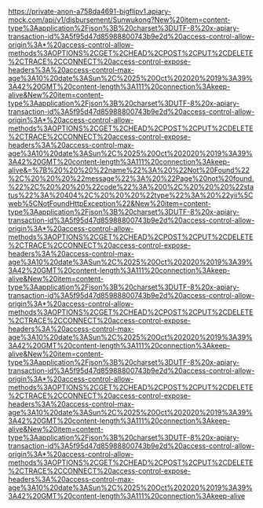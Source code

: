 https://private-anon-a758da4691-bigflipv1.apiary-mock.com/api/v1/disbursement/Sunwukong?New%20item=content-type%3Aapplication%2Fjson%3B%20charset%3DUTF-8%20x-apiary-transaction-id%3A5f95d47d85988800743b9e2d%20access-control-allow-origin%3A*%20access-control-allow-methods%3AOPTIONS%2CGET%2CHEAD%2CPOST%2CPUT%2CDELETE%2CTRACE%2CCONNECT%20access-control-expose-headers%3A%20access-control-max-age%3A10%20date%3ASun%2C%2025%20Oct%202020%2019%3A39%3A42%20GMT%20content-length%3A111%20connection%3Akeep-alive&New%20item=content-type%3Aapplication%2Fjson%3B%20charset%3DUTF-8%20x-apiary-transaction-id%3A5f95d47d85988800743b9e2d%20access-control-allow-origin%3A*%20access-control-allow-methods%3AOPTIONS%2CGET%2CHEAD%2CPOST%2CPUT%2CDELETE%2CTRACE%2CCONNECT%20access-control-expose-headers%3A%20access-control-max-age%3A10%20date%3ASun%2C%2025%20Oct%202020%2019%3A39%3A42%20GMT%20content-length%3A111%20connection%3Akeep-alive&=%7B%20%20%20%22name%22%3A%20%22Not%20Found%22%2C%20%20%20%22message%22%3A%20%22Page%20not%20found.%22%2C%20%20%20%22code%22%3A%200%2C%20%20%20%22status%22%3A%20404%2C%20%20%20%22type%22%3A%20%22yii%5Cweb%5CNotFoundHttpException%22&New%20item=content-type%3Aapplication%2Fjson%3B%20charset%3DUTF-8%20x-apiary-transaction-id%3A5f95d47d85988800743b9e2d%20access-control-allow-origin%3A*%20access-control-allow-methods%3AOPTIONS%2CGET%2CHEAD%2CPOST%2CPUT%2CDELETE%2CTRACE%2CCONNECT%20access-control-expose-headers%3A%20access-control-max-age%3A10%20date%3ASun%2C%2025%20Oct%202020%2019%3A39%3A42%20GMT%20content-length%3A111%20connection%3Akeep-alive&New%20item=content-type%3Aapplication%2Fjson%3B%20charset%3DUTF-8%20x-apiary-transaction-id%3A5f95d47d85988800743b9e2d%20access-control-allow-origin%3A*%20access-control-allow-methods%3AOPTIONS%2CGET%2CHEAD%2CPOST%2CPUT%2CDELETE%2CTRACE%2CCONNECT%20access-control-expose-headers%3A%20access-control-max-age%3A10%20date%3ASun%2C%2025%20Oct%202020%2019%3A39%3A42%20GMT%20content-length%3A111%20connection%3Akeep-alive&New%20item=content-type%3Aapplication%2Fjson%3B%20charset%3DUTF-8%20x-apiary-transaction-id%3A5f95d47d85988800743b9e2d%20access-control-allow-origin%3A*%20access-control-allow-methods%3AOPTIONS%2CGET%2CHEAD%2CPOST%2CPUT%2CDELETE%2CTRACE%2CCONNECT%20access-control-expose-headers%3A%20access-control-max-age%3A10%20date%3ASun%2C%2025%20Oct%202020%2019%3A39%3A42%20GMT%20content-length%3A111%20connection%3Akeep-alive&New%20item=content-type%3Aapplication%2Fjson%3B%20charset%3DUTF-8%20x-apiary-transaction-id%3A5f95d47d85988800743b9e2d%20access-control-allow-origin%3A*%20access-control-allow-methods%3AOPTIONS%2CGET%2CHEAD%2CPOST%2CPUT%2CDELETE%2CTRACE%2CCONNECT%20access-control-expose-headers%3A%20access-control-max-age%3A10%20date%3ASun%2C%2025%20Oct%202020%2019%3A39%3A42%20GMT%20content-length%3A111%20connection%3Akeep-alive
